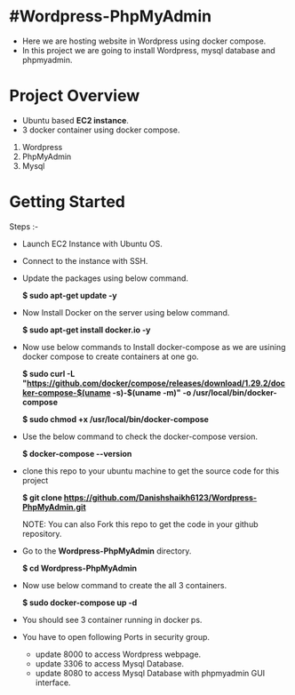 #  #Wordpress-PhpMyAdmin
- Here we are hosting website in Wordpress using docker compose.
- In this project we are going to install Wordpress, mysql database and phpmyadmin.

# Project Overview
- Ubuntu based **EC2 instance**.
- 3 docker container using docker compose.
1. Wordpress
2. PhpMyAdmin
3. Mysql

# Getting Started
Steps :-
- Launch EC2 Instance with Ubuntu OS.

- Connect to the instance with SSH.

- Update the packages using below command.

  **$ sudo apt-get update -y**

- Now Install Docker on the server using below command.

  **$ sudo apt-get install docker.io -y**

- Now use below commands to Install docker-compose as we are usining docker compose to create containers at one go.

  **$ sudo curl -L "https://github.com/docker/compose/releases/download/1.29.2/docker-compose-$(uname -s)-$(uname -m)" -o /usr/local/bin/docker-compose**

  **$ sudo chmod +x /usr/local/bin/docker-compose**

- Use the below command to check the docker-compose version.

  **$ docker-compose --version**

- clone this repo to your ubuntu machine to get the source code for this project

  **$ git clone https://github.com/Danishshaikh6123/Wordpress-PhpMyAdmin.git**
  
  NOTE: You can also Fork this repo to get the code in your github repository.

- Go to the **Wordpress-PhpMyAdmin** directory.
   
  **$ cd Wordpress-PhpMyAdmin**

- Now use below command to create the all 3 containers.
  
  **$ sudo docker-compose up -d**

- You should see 3 container running in docker ps.

- You have to open following Ports in security group.
   - update 8000 to access Wordpress webpage.
   - update 3306 to access Mysql Database.
   - update 8080 to access Mysql Database with phpmyadmin GUI interface.


  
  
